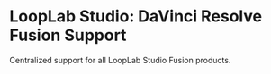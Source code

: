 # LoopLab Studio: DaVinci Resolve Fusion Support

Centralized support for all LoopLab Studio Fusion products.
